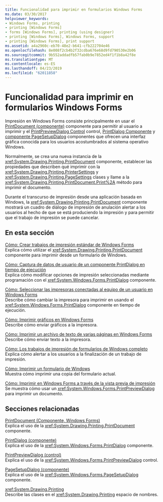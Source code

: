 ```yaml
---
title: Funcionalidad para imprimir en formularios Windows Forms
ms.date: 03/30/2017
helpviewer_keywords:
- Windows Forms, printing
- printing [Windows Forms]
- forms [Windows Forms], printing (using designer)
- printing [Windows Forms], Windows Forms, support
- printing [Windows Forms], print support
ms.assetid: a4a2960c-eb70-48e2-b641-cfb222704e46
ms.openlocfilehash: 8e008f2cb4b2f32cdba676e68d9fd790530e2b06
ms.sourcegitcommit: 9b552addadfb57fab0b9e7852ed4f1f1b8a42f8e
ms.translationtype: MT
ms.contentlocale: es-ES
ms.lasthandoff: 04/23/2019
ms.locfileid: "62011858"
---
```

# <a name="windows-forms-print-support"></a>Funcionalidad para imprimir en formularios Windows Forms
Impresión en Windows Forms consiste principalmente en usar el [PrintDocument (componente)](../controls/printdocument-component-windows-forms.md) componente para permitir al usuario a imprimir y el [PrintPreviewDialog Control](../controls/printpreviewdialog-control-windows-forms.md) control, [PrintDialog Componente](../controls/printdialog-component-windows-forms.md) y [componente PageSetupDialog](../controls/pagesetupdialog-component-windows-forms.md) componentes que ofrecen una interfaz gráfica conocida para los usuarios acostumbrados al sistema operativo Windows.  
  
 Normalmente, se crea una nueva instancia de la <xref:System.Drawing.Printing.PrintDocument> componente, establecer las propiedades que describen qué imprimir con la <xref:System.Drawing.Printing.PrinterSettings> y <xref:System.Drawing.Printing.PageSettings> clases y llame a la <xref:System.Drawing.Printing.PrintDocument.Print%2A> método para imprimir el documento.  
  
 Durante el transcurso de impresión desde una aplicación basada en Windows, la <xref:System.Drawing.Printing.PrintDocument> componente mostrará un cuadro de diálogo de impresión de anulación alertar a los usuarios al hecho de que se está produciendo la impresión y para permitir que el trabajo de impresión se puede cancelar.  
  
## <a name="in-this-section"></a>En esta sección  
 [Cómo: Crear trabajos de impresión estándar de Windows Forms](how-to-create-standard-windows-forms-print-jobs.md)  
 Explica cómo utilizar el <xref:System.Drawing.Printing.PrintDocument> componente para imprimir desde un formulario de Windows.  
  
 [Cómo: Captura de datos de usuario de un componente PrintDialog en tiempo de ejecución](how-to-capture-user-input-from-a-printdialog-at-run-time.md)  
 Explica cómo modificar opciones de impresión seleccionadas mediante programación con el <xref:System.Windows.Forms.PrintDialog> componente.  
  
 [Cómo: Seleccionar las impresoras conectadas al equipo de un usuario en Windows Forms](how-to-choose-the-printers-attached-to-user-computer-in-windows-forms.md)  
 Describe cómo cambiar la impresora para imprimir en usando el <xref:System.Windows.Forms.PrintDialog> componente en tiempo de ejecución.  
  
 [Cómo: Imprimir gráficos en Windows Forms](how-to-print-graphics-in-windows-forms.md)  
 Describe cómo enviar gráficos a la impresora.  
  
 [Cómo: Imprimir un archivo de texto de varias páginas en Windows Forms](how-to-print-a-multi-page-text-file-in-windows-forms.md)  
 Describe cómo enviar texto a la impresora.  
  
 [Cómo: Los trabajos de impresión de formularios de Windows completo](how-to-complete-windows-forms-print-jobs.md)  
 Explica cómo alertar a los usuarios a la finalización de un trabajo de impresión.  
  
 [Cómo: Imprimir un formulario de Windows](how-to-print-a-windows-form.md)  
 Muestra cómo imprimir una copia del formulario actual.  
  
 [Cómo: Imprimir en Windows Forms a través de la vista previa de impresión](how-to-print-in-windows-forms-using-print-preview.md)  
 Se muestra cómo usar un <xref:System.Windows.Forms.PrintPreviewDialog> para imprimir un documento.  
  
## <a name="related-sections"></a>Secciones relacionadas  
 [PrintDocument (Componente, Windows Forms)](../controls/printdocument-component-windows-forms.md)  
 Explica el uso de la <xref:System.Drawing.Printing.PrintDocument> componente.  
  
 [PrintDialog (componente)](../controls/printdialog-component-windows-forms.md)  
 Explica el uso de la <xref:System.Windows.Forms.PrintDialog> componente.  
  
 [PrintPreviewDialog (control)](../controls/printpreviewdialog-control-windows-forms.md)  
 Explica el uso de la <xref:System.Windows.Forms.PrintPreviewDialog> control.  
  
 [PageSetupDialog (componente)](../controls/pagesetupdialog-component-windows-forms.md)  
 Explica el uso de la <xref:System.Windows.Forms.PageSetupDialog> componente.  
  
 <xref:System.Drawing.Printing>  
 Describe las clases en el <xref:System.Drawing.Printing> espacio de nombres.
